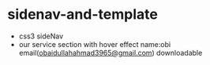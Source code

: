 # sidenav-and-template
* css3 sideNav
* our service section with hover effect
name:obi
email(obaidullahahmad3965@gmail.com)
 downloadable